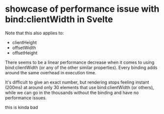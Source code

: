 # showcase of performance issue with bind:clientWidth in Svelte

Note that this also applies to:
- clientHeight
- offsetWidth
- offsetHeight

There seems to be a linear performance decrease when it comes to using bind:clientWidth (or any of the other similar properties).
Every binding adds around the same overhead in execution time.

It's difficult to give an exact number, but rendering stops feeling instant (200ms) at around only 30 elements that use bind:clientWidth (or others), while we can go in the thousands without the binding and have no performance issues.

this is kinda bad